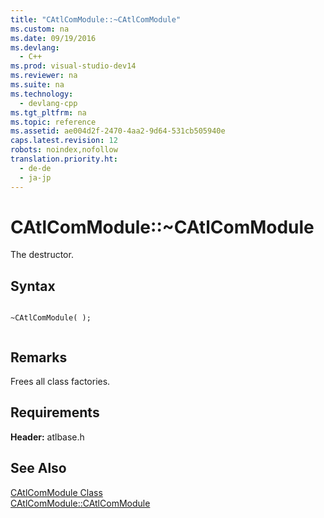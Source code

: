 ```yaml
---
title: "CAtlComModule::~CAtlComModule"
ms.custom: na
ms.date: 09/19/2016
ms.devlang: 
  - C++
ms.prod: visual-studio-dev14
ms.reviewer: na
ms.suite: na
ms.technology: 
  - devlang-cpp
ms.tgt_pltfrm: na
ms.topic: reference
ms.assetid: ae004d2f-2470-4aa2-9d64-531cb505940e
caps.latest.revision: 12
robots: noindex,nofollow
translation.priority.ht: 
  - de-de
  - ja-jp
---
```

# CAtlComModule::~CAtlComModule
The destructor.  
  
## Syntax  
  
```  
  
~CAtlComModule( );  
  
```  
  
## Remarks  
 Frees all class factories.  
  
## Requirements  
 **Header:** atlbase.h  
  
## See Also  
 [CAtlComModule Class](../vs140/CAtlComModule-Class.md)   
 [CAtlComModule::CAtlComModule](../vs140/CAtlComModule--CAtlComModule.md)